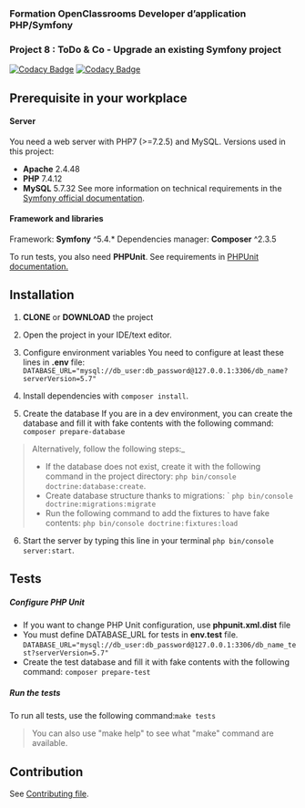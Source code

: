 ### Formation OpenClassrooms Developer d’application PHP/Symfony
### Project 8 : ToDo & Co - Upgrade an existing Symfony project

[![Codacy Badge](https://app.codacy.com/project/badge/Grade/694a743702734ce8bfab71252a3016dd)](https://www.codacy.com/gh/olha-r/toDoList/dashboard?utm_source=github.com&amp;utm_medium=referral&amp;utm_content=olha-r/toDoList&amp;utm_campaign=Badge_Grade)    [![Codacy Badge](https://app.codacy.com/project/badge/Coverage/694a743702734ce8bfab71252a3016dd)](https://www.codacy.com/gh/olha-r/toDoList/dashboard?utm_source=github.com&utm_medium=referral&utm_content=olha-r/toDoList&utm_campaign=Badge_Coverage)
## Prerequisite in your workplace
#### Server
You need a web server with PHP7 (>=7.2.5) and MySQL.
Versions used in this project:
- **Apache** 2.4.48
- **PHP** 7.4.12
- **MySQL** 5.7.32
See more information on technical requirements in the [Symfony official documentation](https://symfony.com/doc/5.4/setup.html#technical-requirements).

#### Framework and libraries
Framework: **Symfony** ^5.4.*
Dependencies manager: **Composer** ^2.3.5

To run tests, you also need **PHPUnit**. See requirements in [PHPUnit documentation.](https://phpunit.readthedocs.io/en/9.5/installation.html#requirements)

## Installation

1. **CLONE** or **DOWNLOAD** the project
2. Open the project in your IDE/text editor. 
3. Configure environment variables
You need to configure at least these lines in **.env** file:
``DATABASE_URL="mysql://db_user:db_password@127.0.0.1:3306/db_name?serverVersion=5.7" ``

4. Install dependencies with ```composer install```.
5. Create the database 
If you are in a dev environment, you can create the database and fill it with fake contents with the following command:
```composer prepare-database```
> Alternatively, follow the following steps:_ 
> -  If the database does not exist, create it with the following command in the project directory:
```php bin/console doctrine:database:create```.
> -  Create database structure thanks to migrations: `
```php bin/console doctrine:migrations:migrate```
> -  Run the following command to add the fixtures to have fake contents:
```php bin/console doctrine:fixtures:load```
6. Start the server by typing this line in your terminal ```php bin/console server:start```.

## Tests
##### Configure PHP Unit
- If you want to change PHP Unit configuration, use **phpunit.xml.dist** file
- You must define DATABASE_URL for tests in **env.test** file. 
``` DATABASE_URL="mysql://db_user:db_password@127.0.0.1:3306/db_name_test?serverVersion=5.7" ```
- Create the test database and fill it with fake contents with the following command:
```composer prepare-test```
##### Run the tests
To run all tests, use the following command:``make tests``

>You can also use "make help" to see what "make" command are available.

## Contribution

See [Contributing file](CONTRIBUTING.md).
